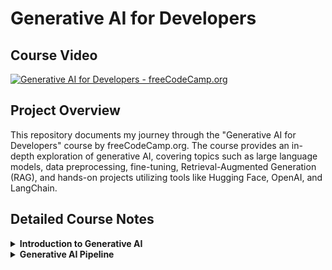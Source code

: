 # Generative AI for Developers

## Course Video

[![Generative AI for Developers - freeCodeCamp.org](https://img.youtube.com/vi/F0GQ0l2NfHA/0.jpg)](https://www.youtube.com/watch?v=F0GQ0l2NfHA)

## Project Overview

This repository documents my journey through the "Generative AI for Developers" course by freeCodeCamp.org. The course provides an in-depth exploration of generative AI, covering topics such as large language models, data preprocessing, fine-tuning, Retrieval-Augmented Generation (RAG), and hands-on projects utilizing tools like Hugging Face, OpenAI, and LangChain.

## Detailed Course Notes

<details>
<summary><strong>Introduction to Generative AI</strong></summary>

- **Definition and Relationship to Deep Learning**:  
  Generative AI is a subset of deep learning focused on creating new content such as text, images, music, or other data types. The models used in Generative AI, often referred to as Generative Models, learn to produce outputs that resemble the data they were trained on.

- **Training with Large Datasets**:  
  Generative models are trained using vast amounts of data. Unlike traditional supervised learning, where labeled data (input-output pairs) is required, generative models often rely on unlabeled or partially labeled data. This is because their objective is not to classify or predict specific outcomes but to understand and replicate the underlying patterns or distributions within the training data.

- **Learning from Data Distributions**:  
  During training, a generative model analyzes the relationships and patterns in the data. It does not explicitly need labeled examples to perform this task. Instead, it attempts to capture the structure and statistical characteristics of the dataset.

- **Use of Unstructured Data in Generative AI**:  
  Unstructured data—such as text, images, or audio—is a primary source for training Generative AI models. In the case of models like Large Language Models (LLMs), the training involves feeding vast amounts of unstructured data (e.g., books, articles, or web pages). These models learn to generate coherent and contextually relevant outputs by identifying patterns within this unstructured input.

### **What Are Generative Models?**

Generative models try to **understand how data is created**. They don’t just look at patterns—they learn the full story of the data, including both:

1. What the input looks like (e.g., an image of a cat).
2. How the input relates to the output (e.g., "this is a cat").

Once trained, they can create (or "generate") new data that looks like the original.

### **Example: Generative AI (Text or Image Creation)**

- **Case Study:** _ChatGPT (Text Generation)_  
  ChatGPT learned from millions of text samples to understand how words and ideas are related. It doesn’t just predict what comes next—it can generate completely new, coherent responses.
- **Another Example:** _DALL·E (Image Generation)_  
  DALL·E generates realistic images (e.g., "a panda surfing"). It has learned how visual features like shapes, colors, and objects combine to create images.

### **What Can They Do?**

- Generate new content: write poems, create images, compose music.
- Fill in missing information: restore old photos or predict missing text.

---

### **What Are Discriminative Models?**

Discriminative models are **decision-makers**. They focus on solving problems like:

1. "Is this a cat or a dog?"
2. "Will this customer buy a product?"

They don’t try to understand how data is created—they focus on **drawing boundaries** between classes (e.g., separating cats from dogs).

### **Example: Spam Email Classifier**

- **Case Study:** _Gmail Spam Filter_  
  Gmail uses a discriminative model to classify emails as "Spam" or "Not Spam" by looking at features like keywords, sender address, and formatting.

### **What Can They Do?**

- Classify objects (e.g., "cat or dog").
- Predict outcomes (e.g., "Will it rain tomorrow?").
- Rank or sort information (e.g., movie recommendations).

---

### **What is a Large Language Model (LLM)?**

An **LLM** is an AI model trained to understand, generate, and analyze human-like text. Think of it as a machine that predicts and constructs meaningful sentences, paragraphs, or even documents, based on the input it receives. It’s the backbone of tools like ChatGPT, helping to create natural, conversational, and context-aware text.

---

### **How Does an LLM Work?**

At a high level, an LLM predicts the most likely next word in a sequence. If you type "The sky is," the model predicts "blue" because it has seen similar text patterns during training. But this basic prediction scales up to understanding and creating much more complex text structures.

To achieve this, an LLM uses:

1. **Training Data:**  
   Massive datasets that include books, articles, websites, and more. These datasets allow the model to understand vocabulary, grammar, facts, and even cultural nuances.

2. **Patterns and Probabilities:**  
   LLMs don’t "know" language the way humans do. Instead, they rely on probabilities. For example:
   - If the input is "I love eating pizza," the model assigns a high probability to "pizza" after "eating" based on patterns it learned during training.

---

### **Key Architecture: Transformers**

Transformers are the core architecture behind modern LLMs (introduced in the 2017 paper, _Attention Is All You Need_). Here's a simple-to-detailed progression:

1. **The Simple Explanation:**  
   Transformers analyze the entire input (not just the most recent word) and figure out which parts of the input are most important for understanding the text.

2. **The Slightly Technical View:**

   - A transformer processes input in parallel (unlike older models like RNNs or LSTMs, which process word by word).
   - It uses an **attention mechanism** to decide which words or tokens matter most. For example, in the sentence, _"The cat sat on the mat, and it was happy,"_ the word "it" refers to "cat." The attention mechanism helps identify this relationship.

3. **Key Components of Transformers:**

   - **Tokenization:**  
     Breaks text into smaller chunks (tokens). For example, "I’m running" might become ["I", "’m", "running"].

   - **Embeddings:**  
     Converts each token into a vector (a series of numbers). This vector represents the word in a way that captures its meaning and relationships with other words.

   - **Self-Attention Mechanism:**  
     Determines how important each token is in relation to others. For instance, in "She went to the store," the model links "She" to "went" and "store" to create context.

   - **Feedforward Networks:**  
     After applying attention, the transformer processes information through neural layers to learn more abstract relationships.

</details>

<details>
<summary><strong>Generative AI Pipeline</strong></summary>

### **What is a Generative AI Pipeline?**

A **Generative AI pipeline** is a structured workflow used to create systems capable of generating new content, like text, images, or even music. It involves breaking down the problem into smaller, actionable tasks and solving them step by step.

Let’s dive into each step of the pipeline in detail.

---

## **1. Data Acquisition**

This is the starting point for any AI pipeline. It involves gathering raw data that the model will use for training. The type and quality of data directly impact the performance of the AI system.

### Key Actions:

- **Identify Sources:** Determine where to get the data.
  - Text: Public APIs, web scraping, open datasets (e.g., Hugging Face, Kaggle).
  - Images: ImageNet, Flickr, or other repositories.
  - Audio: Podcasts, YouTube, or proprietary sources.
- **Ensure Data Relevance:** Collect data aligned with your problem domain. For example:
  - Building a movie-synopsis generator? Scrape IMDB or TMDb for plot summaries.
  - Creating an AI for medical diagnosis? Use clinical trial data or scientific papers.

### **Techniques for Data Augmentation**

Data augmentation refers to methods that artificially increase the size and variability of your dataset without collecting new data. Below are some augmentation techniques relevant to different data types:

### **1. Text Data Augmentation**

For Generative AI working with text, creating variations of existing sentences helps improve generalization. Key techniques include:

### **Back-Translation**

- **What It Is:** Translate a sentence into another language and then back into the original language to introduce natural linguistic variations.
- **Example:**
  - Original: _"The cat sat on the mat."_
  - Translated (French): _"Le chat était assis sur le tapis."_
  - Back-translated: _"The cat was sitting on the carpet."_
- **Use Case:** Back-translation is particularly useful for training language models, chatbots, or machine translation systems.
- **Tools:** Use APIs like **Google Translate** or libraries such as **Fairseq** for custom translations.

### **Bigram/Trigram Flipping**

- **What It Is:** Swap adjacent word pairs (bigrams) or word triples (trigrams) in a sentence to introduce slight positional variations while retaining meaning.
- **Example:**
  - Original: _"The cat sat on the mat."_
  - Bigram Flip: _"The mat sat on the cat."_
  - Trigram Flip: _"The cat on the mat sat."_
- **Use Case:** Helps models learn positional invariance and syntactic flexibility, often used in text classification or summarization tasks.
- **Caution:** Overuse may reduce sentence clarity. Use in small doses.

### **Synonym Replacement**

- **What It Is:** Replace certain words in the sentence with their synonyms.
- **Example:**
  - Original: _"The cat sat on the mat."_
  - Augmented: _"The feline rested on the rug."_
- **How to Do It:**
  - Use **WordNet** (lexical database) for synonyms.
  - Ensure replacements are contextually accurate.
- **Tools:** **NLTK**, **spaCy**, or libraries like **TextAttack** for automated augmentation.

### **2. Image Data Augmentation**

For tasks like image generation or object detection, visual variability is key. Popular techniques include:

### **Flipping and Rotation**

- **What It Is:** Flip images horizontally or vertically or rotate them by small angles.
- **Example:** A photo of a cat is flipped horizontally.
- **Use Case:** Makes the model invariant to orientation, helpful in image classification tasks.

### **Color Jittering**

- **What It Is:** Adjust brightness, contrast, saturation, and hue.
- **Use Case:** Used in applications like self-driving car systems to handle varied lighting conditions.

### **Cropping and Scaling**

- **What It Is:** Randomly crop parts of the image or scale objects to different sizes.
- **Use Case:** Simulates variability in object sizes or zoom levels in real-world scenarios.
- **Tools:** **OpenCV**, **Pillow (PIL)**, **Albumentations**, or built-in PyTorch/TensorFlow image processing utilities.

### **3. Audio Data Augmentation**

For Generative AI models that generate or process audio (e.g., voice synthesis or music generation), augmenting sound data improves robustness.

### **Noise Injection**

- **What It Is:** Add background noise (e.g., white noise, crowd noise) to simulate real-world environments.
- **Use Case:** Train models for applications like voice assistants or transcription systems.

### **Time Stretching/Compression**

- **What It Is:** Speed up or slow down audio while maintaining pitch.
- **Use Case:** Useful in speech synthesis or music genre classification tasks.

### **Pitch Shifting**

- **What It Is:** Shift the pitch up or down.
- **Use Case:** Helps audio models generalize to different speakers or instruments.

### Tools:

- Web scraping: **Scrapy**, **BeautifulSoup**.
- APIs: Twitter API, OpenAI Dataset Hub.

### **Balancing Data During Acquisition**

Another critical aspect of data acquisition is ensuring the dataset is balanced, meaning all classes or categories are equally represented. For example, in a chatbot trained to detect emotions, you wouldn’t want to over-represent one emotion (e.g., joy) while under-representing another (e.g., anger).

### **Automated Tools for Data Augmentation**

- **Text:**
  - **TextAttack:** Offers augmentation methods like synonym replacement and paraphrasing.
  - **NLTK and spaCy:** For preprocessing and simple transformations.
- **Images:**
  - **Albumentations:** High-performance image augmentation library.
  - **TensorFlow/Keras Preprocessing Layers:** Built-in tools for image augmentation.
- **Audio:**
  - **Librosa:** Library for processing and augmenting audio data.
  - **PyDub:** Helps inject noise and manipulate audio.

### Tools:

- Python libraries: **pandas**, **NumPy**.
- NLP-specific tools: **spaCy**, **NLTK**.

---

## **2. Data Preparation / Pre-Processing**

Raw data is rarely ready for training. This step involves cleaning and formatting the data to ensure consistency and usability.

### **Steps in Data Preprocessing**

#### 1. **Data Cleaning**

- **Remove Duplicates**: Check for and remove any duplicate data entries in your dataset. Duplicate entries can bias the model and affect its generalization.
- _Example_: If multiple identical sentences are present in a text corpus, the model may over-learn from those samples.
- **Handle Missing Data**: Missing values in datasets can cause issues during training. You can handle them by:
- **Imputation**: Fill in missing values with mean, median, or a placeholder (for text, this could be a specific token like "[UNKNOWN]").
- **Removal**: Drop rows or columns with missing values (use this method cautiously as it might reduce your dataset significantly).
- **Remove Irrelevant Data**: Sometimes, parts of the dataset may not be useful for your specific task. This could include irrelevant text, special characters, or data that doesn’t contribute meaningfully to the model.
- _Example_: Removing noise like extra spaces, symbols, or HTML tags from a text corpus.

---

#### 2. **Text Normalization**

Normalization is the process of converting the text into a standard format. This makes it easier for the AI model to process and ensures consistency.

- **Lowercasing**: Convert all text to lowercase to avoid treating the same words in different cases as different tokens.
- _Example_: "The Dog" and "the dog" will both be converted to "the dog".
- **Punctuation Removal**: In many NLP tasks, punctuation marks are unnecessary and can be removed unless they carry meaning (e.g., for sentence boundary detection).
- _Example_: "Hello, how are you?" → "Hello how are you"
- **Special Character Removal**: Remove special characters (like emojis or non-ASCII symbols) if they don’t contribute meaningfully to the task.
- _Example_: "This is great!!! 😊" → "This is great"
- **Whitespace Removal**: Excess spaces or tabs are usually removed to maintain consistency.
- _Example_: " Hello World " → "Hello World"

---

#### 3. **Tokenization**

Tokenization is the process of splitting text into smaller units, which can be words, subwords, or even characters. Tokenization allows the AI model to work with smaller, manageable pieces of data.

- **Word Tokenization**: Breaks text into individual words.
- _Example_: "The dog is running" → ["The", "dog", "is", "running"]
- **Sentence Tokenization**: Breaks text into sentences. This is important if your task requires understanding the sentence structure.
- _Example_: "Hello. How are you?" → ["Hello.", "How are you?"]
- **Subword Tokenization**: Some advanced models like BERT or GPT-3 use subword tokenization to split words into smaller meaningful parts (subwords). This helps handle unknown or rare words by using common subword units.
- _Example_: "unhappiness" → ["un", "happiness"]

---

#### 4. **Stop Word Removal**

Stop words (e.g., "the", "is", "and") are commonly occurring words that do not add significant meaning to the text. Removing stop words can help reduce the dimensionality of the dataset and focus the model on more meaningful words.

- **When to Use**: Primarily in tasks like text classification or topic modeling, where the emphasis is on content-rich words.
- _Example_: "The cat is on the mat" → "cat mat"
- **Stop Word Lists**: Libraries like NLTK or spaCy provide predefined lists of common stop words.

---

#### 5. **Stemming and Lemmatization**

Both **stemming** and **lemmatization** are techniques used to reduce words to their base form. However, they differ in the method and outcome:

- **Stemming**: Reduces words to their root form by stripping off prefixes or suffixes. It’s faster but may lead to non-existent or incomplete words.
- _Example_: "running" → "run", "better" → "better" (doesn’t change in some cases).
- **Lemmatization**: Converts words to their base form based on the word’s dictionary meaning. It’s more accurate and involves the use of a vocabulary, ensuring that the output word is a valid word.
- _Example_: "running" → "run", "better" → "good".

**When to Use**: Lemmatization is generally preferred in tasks where maintaining the meaning of the word is important.

---

#### 6. **Vectorization (Text Representation)**

After preprocessing the text, the next step is to convert it into a numerical form that the model can understand. This is called vectorization.

- **Bag-of-Words (BoW)**: Represents text as a frequency count of words in the corpus. Each word is treated as a feature in a high-dimensional vector.
- _Example_: "The dog is running" → [1, 1, 1, 1] for words "the", "dog", "is", "running" in the vocabulary.
- **TF-IDF (Term Frequency-Inverse Document Frequency)**: This method gives higher importance to words that are frequent in a document but rare across the corpus. It’s useful for reducing the weight of common words.
- _Example_: Common words like "the" would have a low TF-IDF score, while "dog" would have a higher score if it appears frequently in the document but less across all documents.
- **Word Embeddings**: Advanced models like Word2Vec or GloVe convert words into dense vectors in a continuous vector space where similar words are closer together.
- _Example_: "king" and "queen" would have similar embeddings because they are semantically related.
- **Contextual Embeddings (e.g., BERT)**: These embeddings are context-dependent. For example, the word "bank" will have different embeddings based on whether it refers to a financial institution or the side of a river.

---

### **Advanced Data Preprocessing Techniques**

#### **1. Parts of Speech (POS) Tagging**

POS tagging is a critical step in understanding the grammatical structure of a sentence. In this step, each word in a sentence is labeled with its part of speech, such as noun, verb, adjective, etc.

- **Purpose**: To identify the syntactic role of each word in a sentence (e.g., subject, object, verb).
- **Techniques**:
- **Rule-based POS Tagging**: Uses predefined linguistic rules to tag words based on their context.
- **Statistical POS Tagging**: Uses algorithms like Hidden Markov Models (HMM) that predict POS tags based on probabilities.
- **Neural Network-based POS Tagging**: Modern techniques use deep learning to predict POS tags more accurately by learning from large annotated datasets.
- **Use Case**: In tasks like named entity recognition (NER) or syntactic parsing, POS tagging helps the model identify entities (like names or locations) and their relationships within sentences.
- **Example**:
- Sentence: "The quick brown fox jumps over the lazy dog."
- POS Tags: [("The", "DT"), ("quick", "JJ"), ("brown", "JJ"), ("fox", "NN"), ("jumps", "VBZ"), ("over", "IN"), ("the", "DT"), ("lazy", "JJ"), ("dog", "NN")]

---

#### **2. Parsing**

Parsing refers to analyzing the syntactic structure of a sentence based on grammar rules.

- **Purpose**: To understand how different parts of a sentence relate to each other.
- **Types of Parsing**:
- **Dependency Parsing**: Focuses on the relationships between words, represented in a tree structure where words are linked by dependency arcs.
- **Constituency Parsing**: Breaks a sentence into sub-phrases (e.g., noun phrases, verb phrases) to analyze the sentence structure hierarchically.
- **Use Case**: Important for tasks where understanding the sentence structure is crucial.
- **Example**:
- Sentence: "She saw the cat with the telescope."
- Dependency Tree: This tree would show that "She" is the subject, "saw" is the verb, "cat" is the object, and "with the telescope" modifies "saw."

---

#### **3. Coreference Resolution**

Coreference resolution identifies which words or phrases in a sentence refer to the same entity.

- **Purpose**: To track entities throughout a sentence or document.
- **Techniques**:
- **Rule-based Methods**: Use heuristic rules based on linguistic features.
- **Machine Learning-based Methods**: Use supervised learning models.
- **Deep Learning Models**: Use BERT for fine-tuning coreference resolution tasks.
- **Use Case**: Essential for tasks like summarization, text generation, and question answering.
- **Example**:
- Text: "John went to the store. He bought some milk."
- Coreference Resolution: "He" refers to "John."

---

## **3. Feature Engineering**

Feature engineering involves transforming raw data into meaningful representations that facilitate model learning and improve predictions. For generative AI, this process differs based on the modality of data (e.g., text, images, audio) and the type of model being developed.

---

#### **Key Actions:**

#### 1. Tokenization

Tokenization is the process of splitting data (e.g., text, speech) into smaller units (tokens) that can be processed by a model.

**Text Tokenization:**

- **Definition:** Split sentences into words, subwords, or characters.
- **Types:**
- **Word-level:** Splits by spaces (e.g., “AI is fun” → ['AI', 'is', 'fun']).
- **Subword-level:** Splits based on frequent subwords (e.g., "Playing" → ['Play', '##ing']).
- **Character-level:** Each character is a token (e.g., “AI” → ['A', 'I']).

**Advanced Tools for Tokenization:**

- **Hugging Face Tokenizers:** Efficient tokenization for transformer models like BERT and GPT.
- **NLTK:** A classic library for tokenization.
- **SpaCy:** High-performance NLP processing for tokenization and linguistic features.

**Speech Tokenization:**

- Converts audio into phonemes (units of sound) or raw spectrogram tokens using tools like Librosa or Fairseq.

---

#### 2. Vectorization

Vectorization maps tokens to numerical formats that models can process.

**Text Vectorization:**

- **TF-IDF (Term Frequency-Inverse Document Frequency):**
- Calculates the importance of words in a document relative to a collection of documents.
- Use `TfidfVectorizer` from Scikit-learn.
- **Bag of Words (BoW):**
- Represents text as a frequency matrix.
- Simple but does not preserve order or meaning.
- **Word Embeddings:**
- **Word2Vec (Skip-gram/CBOW):** Learns context-based vector representations of words.
- **GloVe (Global Vectors):** Uses word co-occurrence matrices.
- **Transformers (BERT, GPT):** Contextual embeddings capturing token relationships in text. Tools: Hugging Face Transformers.
- **One-Hot Encoding:** Binary vector where each position represents a word.

**Image Vectorization:**

- Convert image pixels into vectors using preprocessing techniques:
- **Resizing:** Standardize dimensions (e.g., 224x224 pixels).
- **Normalization:** Scale pixel values to [0,1] or [-1,1].
- **Feature Extraction:**
  - **CNNs:** Use pre-trained models like ResNet, VGG, or EfficientNet to extract image features.
  - Tools: OpenCV, PIL, TensorFlow/Keras.

**Audio Vectorization:**

- **Raw Waveforms:** Represent signals as 1D arrays.
- **Spectrograms:** Convert waveforms into frequency-domain representations.
- **Feature Extraction:**
- MFCC (Mel Frequency Cepstral Coefficients): Encodes frequency features.
- Tools: Librosa, PyTorch’s torchaudio.

---

#### 3. Create Metadata Features

Metadata features add domain-specific context to the dataset, often enhancing performance in niche problems.

**Text Example:**

- **Sentiment Scores:** Use tools like VADER or TextBlob to assign sentiment values.
- **Entity Extraction:** Extract named entities (e.g., names, places) using NLP pipelines like SpaCy or Hugging Face.
- **Domain-Specific Tags:** Include genres, dates, or user interactions.

**Image Example:**

- **Dimensions:** Aspect ratio, color channels, or resolution.
- **Object Detection Tags:** Pre-process with YOLO, Faster R-CNN, or OpenCV to detect regions of interest.

**Audio Example:**

- **Amplitude Stats:** Max/min values, variance, energy levels.
- **Tempo Features:** Beats per minute (BPM).
- **Voice Characteristics:** Pitch, tonal qualities, speaker identification.

---

#### **Examples for Different Data Types:**

**Text Data (e.g., Movie Synopsis Generator):**

1. **Tokenization:** Split synopsis into tokens (“Harry meets Sally” → ['Harry', 'meets', 'Sally']).
2. **Vectorization:**

- Apply BERT embeddings to capture relationships between words.

3. **Feature Engineering:**

- Extract named entities (“Harry” → Person).
- Add tags (Genre: Romance, Year: 1990).

**Image Data (e.g., Artwork Generator):**

1. **Preprocessing:**

- Resize to 256x256 pixels and normalize to [0,1].

2. **Feature Extraction:**

- Use pre-trained ResNet to obtain a 2048-dimensional feature vector.

3. **Metadata:**

- Tags: Dominant color (e.g., Blue), Art style (e.g., Impressionism).

**Audio Data (e.g., Podcast Transcript Summarizer):**

1. **Preprocessing:**

- Convert audio to spectrograms.

2. **Feature Extraction:**

- Use MFCCs for voice features.

3. **Metadata:**

- Speaker’s name, duration, and speech rate.

---

#### **Tools for Feature Engineering**

**Text Processing:**

- **Vectorizers:** TfidfVectorizer, CountVectorizer.
- **Embeddings:** Hugging Face Transformers, FastText.

**Image Processing:**

- **Libraries:** OpenCV, PIL.
- **Feature Extraction:** Pre-trained CNNs in PyTorch, TensorFlow.

**Audio Processing:**

- **Preprocessing:** Librosa, torchaudio.
- **Features:** SpeechBrain, pyAudioAnalysis.

---

## **4. Modeling**

The modeling stage is the heart of the generative AI pipeline, where machine learning or deep learning models are trained to generate outputs based on the learned patterns from input data. This process involves selecting the appropriate architecture, preparing the training environment, and ensuring the model's performance aligns with project goals.

---

#### **Key Actions**

#### 1. Choose the Right Model

Selecting the right model depends on the type of generative task and the modality of data (text, image, audio, or multimodal). Let's break these concepts down step-by-step:

**Text Generation Models:**

- **GPT-based models:**
  - These models use transformer architectures that are pre-trained on massive datasets and fine-tuned for specific tasks.
  - Example: GPT-3, GPT-4 are autoregressive models that predict the next word given a context. Suitable for tasks like text completion, summarization, or dialogue generation.
  - Pre-trained large language models like GPT-4 understand nuances of human language, enabling them to generate coherent and contextually relevant outputs. Fine-tuning them on domain-specific data allows customization for applications like customer support or content creation.
- **T5 (Text-to-Text Transfer Transformer):**
  - Converts any NLP problem into a text-to-text format (e.g., input: "Translate English to French: Hello" → output: "Bonjour").
  - Highly flexible for tasks such as translation, summarization, and classification.
- **LLaMA, BLOOM (Open Source):**
  - These are emerging alternatives for text generation that emphasize openness and accessibility for researchers and developers.

**Image Generation Models:**

- **GANs (Generative Adversarial Networks):**
  - Composed of two networks:
    - **Generator:** Creates fake images from noise.
    - **Discriminator:** Differentiates between real and fake images.
  - Example: StyleGAN generates highly realistic images, often indistinguishable from real photos.
  - Training GANs involves balancing the generator and discriminator, which can be challenging but leads to photorealistic outputs.
- **Diffusion Models:**
  - These models iteratively refine random noise into detailed images using a reverse process inspired by diffusion physics.
  - Example: Stable Diffusion generates images based on text prompts. It’s widely used for creative tasks like art generation and design prototyping.
- **NeRF (Neural Radiance Fields):**
  - Specializes in synthesizing 3D scenes from 2D image data.
  - Applications include VR/AR content creation and photorealistic rendering of objects.

**Audio Generation Models:**

- **WaveNet:**
  - A deep generative model for audio developed by DeepMind. It generates raw waveforms, enabling high-quality text-to-speech synthesis.
- **VALL-E:**
  - Excels in few-shot audio synthesis, enabling the model to mimic voices based on small datasets.
- **Jukebox:**
  - Designed for music generation. It can create songs with lyrics, instrumentals, and even specific musical styles.

**Multimodal Models:**

- Combine multiple data modalities, such as text and images.
  - **CLIP:** Matches images with descriptive text.
  - **DALL-E:** Generates images from textual descriptions, such as "a cat riding a skateboard."

---

#### 2. Set Hyperparameters

Hyperparameters control the training process and influence the model's efficiency and accuracy. Understanding and tuning them is critical for optimal model performance.

**Key Hyperparameters:**

- **Learning Rate:**
  - Determines how much the model updates its weights during training.
  - A high learning rate risks overshooting the optimal solution, while a low learning rate can result in slow convergence.
- **Batch Size:**
  - Refers to the number of samples processed at once before updating the model.
  - Small batches provide more granular updates but are computationally intensive. Large batches are faster but require more memory.
- **Optimization Algorithm:**
  - **Adam:** Combines the benefits of momentum and adaptive learning rates for faster convergence.
  - **SGD:** A simpler optimization algorithm, often used for large datasets and computationally efficient models.
- **Epochs:**
  - Indicates how many complete passes through the dataset are performed during training. Too few can underfit, while too many risk overfitting.

---

#### 3. Loss Function

Loss functions measure the difference between the model's predictions and the ground truth. Selecting the right loss function is essential for effective learning.

**Text Generation Loss:**

- **Cross-Entropy Loss:**
  - Used for tasks where the output is a probability distribution over possible tokens. It measures how well the predicted probabilities match the actual labels.

**Image Generation Loss:**

- **Adversarial Loss (GANs):**
  - Ensures the generator produces images realistic enough to fool the discriminator.
- **Perceptual Loss:**
  - Compares high-level feature maps (e.g., from VGG) rather than individual pixels to improve visual quality.

**Audio Generation Loss:**

- **Mean Squared Error (MSE):**
  - Measures the difference between actual and predicted waveform amplitudes.
- **Connectionist Temporal Classification (CTC):**
  - Aligns predicted sequences with ground truth sequences, often used in speech recognition.

---

#### 4. Train and Validate

Training involves feeding data into the model, computing the loss, and adjusting weights to minimize errors. Validation tests the model on unseen data to ensure generalization.

**Best Practices:**

- **Data Splitting:** Ensure datasets are split into training (70%), validation (20%), and test (10%) sets.
- **Early Stopping:** Monitors validation performance and halts training if improvements plateau to prevent overfitting.
- **Learning Rate Scheduling:** Dynamically adjust learning rates during training to optimize convergence.

---

### **Cloud vs. Local Training**

#### **Paid Models (e.g., OpenAI, Anthropic):**

- **How It Works:**
  1. Upload your dataset to the platform.
  2. Specify training parameters and initiate training.
  3. Use their APIs to access fine-tuned models for inference.
- **Advantages:**
  - No infrastructure management.
  - Access to cutting-edge hardware (e.g., NVIDIA A100 GPUs, TPUs).
  - Scalable solutions for both experimentation and production.
- **Drawbacks:**
  - Expensive for extensive training.
  - Limited transparency into the training process.

#### **Open Source Models:**

- **Requirements:**
  - **Hardware:**
    - High-performance GPUs (e.g., NVIDIA RTX 3090) or cloud GPUs.
    - Sufficient RAM and storage for large datasets.
  - **Software:**
    - Frameworks like PyTorch, TensorFlow.
    - Tools for distributed training (e.g., Horovod for scaling).
- **Process:**
  1. Set up an environment locally or in the cloud (e.g., AWS, GCP).
  2. Download pre-trained models from platforms like Hugging Face.
  3. Fine-tune on your dataset and deploy the trained model.
- **Advantages:**
  - Complete control over the training process.
  - More cost-effective for small-scale tasks.
- **Drawbacks:**
  - Requires substantial technical expertise.
  - Infrastructure setup can be time-consuming.

---

#### **Deployment Options**

1. **Serverless Deployment:**
   - Use managed services like AWS Lambda for low-cost and scalable deployment.
2. **Containerized Deployment:**
   - Package models using Docker and deploy on Kubernetes for robust scalability.
3. **Custom APIs:**
   - Build REST APIs with Flask or FastAPI to serve models for specific applications.

---

## **5. Evaluation**

Evaluation is a critical step in the generative AI pipeline, as it assesses the model’s performance through quantitative metrics and qualitative analysis. The goal is to ensure the model generates outputs that meet the desired quality, relevance, and utility. This step involves both intrinsic and extrinsic evaluation methods, each serving distinct purposes.

---

#### **Key Actions**

#### 1. Test the Model on Unseen Data

- **Why:** Models often overfit to training data. Testing on unseen data (validation and test sets) ensures generalization to real-world scenarios.
- **How:** Split your dataset into:
  - **Validation Set:** Used during training to tune hyperparameters and avoid overfitting.
  - **Test Set:** Used only after training is complete to provide an unbiased evaluation of the model’s final performance.

---

#### 2. Measure Metrics

Quantitative metrics provide a standardized way to assess a model’s performance. Different tasks and modalities use different metrics:

**Text Generation Metrics:**

- **Perplexity:**
  - Measures how well the model predicts a sequence of words. Lower perplexity indicates better language modeling.
  - Example: If a text generation model has a perplexity of 20, it’s as though the model is choosing from 20 equally likely options at each step.
- **BLEU (Bilingual Evaluation Understudy):**
  - Compares model-generated text with reference text by measuring n-gram overlap.
  - Example: Used in machine translation or text summarization tasks.
- **ROUGE (Recall-Oriented Understudy for Gisting Evaluation):**
  - Focuses on recall-based overlap of n-grams, sequences, or word pairs between generated and reference texts.
  - Example: Commonly used for summarization tasks.

**Image Generation Metrics:**

- **FID (Fréchet Inception Distance):**
  - Measures the similarity between distributions of generated and real images in a feature space.
  - Lower FID indicates higher image quality and diversity.
- **Inception Score (IS):**
  - Evaluates both the quality and diversity of generated images.
  - High IS means generated images are diverse and resemble real-world categories.

**Audio Generation Metrics:**

- **Mean Opinion Score (MOS):**
  - Subjective human ratings for audio quality and naturalness.
- **Spectrogram Correlation:**
  - Compares generated audio spectrograms with ground truth.

---

#### 3. Collect Human Feedback

Human evaluation is essential for assessing subjective qualities such as creativity, relevance, and coherence, especially in tasks like:

- Writing summaries.
- Designing art.
- Generating dialogue.

**How to Gather Feedback:**

- Conduct user studies where participants rate or rank generated outputs.
- Use annotation platforms like Amazon Mechanical Turk.

---

### **Intrinsic vs. Extrinsic Evaluation**

#### **1. Intrinsic Evaluation**

- **Definition:** Measures the model’s performance using predefined metrics on a controlled dataset.
- **Focus:** Evaluates the model’s ability to generate high-quality outputs in isolation (e.g., before deployment).
- **Examples:**
  - For a text summarization model:
    - Use BLEU/ROUGE scores to compare the generated summary against reference summaries.
  - For an image generation model:
    - Compute FID to determine image quality.
- **Advantages:**
  - Fast and scalable.
  - Provides objective benchmarks for comparison across models.
- **Limitations:**
  - May not capture the subjective quality of outputs (e.g., creativity).
  - Does not account for how the model performs in real-world use.

---

#### **2. Extrinsic Evaluation**

- **Definition:** Assesses the model’s utility and impact in a real-world context or downstream application.
- **Focus:** Evaluates performance after deployment, often considering user interactions and feedback.
- **Examples:**
  - For a text generation model in a chatbot:
    - Measure user satisfaction through surveys.
    - Analyze task success rates (e.g., how often the chatbot resolves user issues).
  - For an image generation model in e-commerce:
    - Track click-through rates on product images created by the model.
- **Advantages:**
  - Provides insights into how the model performs in real-world scenarios.
  - Highlights potential issues like bias or user dissatisfaction.
- **Limitations:**
  - Time-consuming and resource-intensive.
  - Requires deployment and monitoring infrastructure.

---

### **Combining Intrinsic and Extrinsic Evaluation**

For a comprehensive evaluation strategy:

1. **Start with Intrinsic Evaluation:**
   - Use metrics like BLEU, ROUGE, or FID to ensure the model meets baseline performance standards.
   - Iterate on hyperparameters and architecture based on these results.
2. **Incorporate Extrinsic Evaluation:**
   - Deploy the model in a controlled environment (e.g., A/B testing).
   - Collect user feedback and analyze operational metrics.
3. **Iterate and Improve:**
   - Use insights from extrinsic evaluation to fine-tune the model or adjust its deployment strategy.

---

## **6. Deployment**

Deployment is the process of making your trained model available for end-users to interact with, ensuring it is accessible, reliable, and scalable. This step bridges the gap between model development and real-world applications.

---

#### **Key Actions**

#### 1. Package the Model

Preparing the model for production involves converting it into a deployable format. This ensures compatibility and efficiency during inference.

**Common Model Formats:**

- **ONNX (Open Neural Network Exchange):**
  - A universal format that allows models to be used across various frameworks and platforms.
  - Example: Convert a PyTorch model to ONNX for deployment on a lightweight inference server.
- **TorchScript:**
  - A PyTorch-specific format that optimizes models for production by freezing the computation graph.
- **TensorFlow SavedModel or TensorRT:**
  - Optimized formats for deploying TensorFlow models.

**How to Package:**

- Use libraries like `torch.onnx` for PyTorch or `TensorFlow Converter` for TensorFlow.
- Verify the model's performance in the target format to ensure no degradation in accuracy or speed.

---

#### 2. Host the Model

Hosting involves deploying the packaged model to a server or cloud platform so it can handle incoming requests.

**Cloud Platforms:**

- **AWS SageMaker:**
  - Provides an end-to-end solution for model deployment with built-in scaling and monitoring.
  - Example: Deploy a movie-synopsis generator as an endpoint that serves predictions via REST API.
- **Google Cloud AI Platform:**
  - Supports custom containers and pre-built model serving environments.
- **Azure Machine Learning:**
  - Integrates seamlessly with Microsoft’s ecosystem and provides tools for model monitoring.

**On-Premise Hosting:**

- Use tools like **Kubernetes** for container orchestration.
- Deploy on servers using **TensorFlow Serving** or **TorchServe**.

---

#### 3. Create APIs

APIs are the interface through which end-users or applications interact with your model. They abstract the underlying model logic and make it accessible via simple HTTP requests.

**How to Build APIs:**

- Use frameworks like:
  - **FastAPI:**
    - A modern, high-performance framework ideal for AI model APIs.
    - Example: Build an endpoint `/generate-summary` that accepts movie titles and returns a synopsis.
  - **Flask:**
    - Lightweight and easy to use for smaller applications.

**Best Practices for API Design:**

- **Input Validation:** Ensure that incoming requests match expected formats (e.g., valid JSON).
- **Error Handling:** Return meaningful error messages for invalid inputs or server issues.
- **Rate Limiting:** Prevent abuse by limiting the number of requests per user.

---

#### 4. Scale the Deployment

To handle increasing traffic or user demands, your deployment must scale effectively.

**Horizontal Scaling:**

- Add more instances of the model server behind a load balancer (e.g., AWS Elastic Load Balancing, Google Cloud Load Balancer).

**Vertical Scaling:**

- Increase the resources (e.g., CPU, GPU, RAM) of the existing server.

**Auto-Scaling:**

- Dynamically adjust the number of instances based on traffic patterns.

---

#### 5. Monitor and Maintain

Post-deployment, continuous monitoring ensures the model’s reliability and helps identify potential issues.

**Key Monitoring Metrics:**

- **Latency:** Time taken to process each request.
- **Throughput:** Number of requests handled per second.
- **Error Rates:** Frequency of failures or invalid responses.

**Tools for Monitoring:**

- **Prometheus/Grafana:** Collect and visualize metrics.
- **AWS CloudWatch, GCP Monitoring:** Cloud-native monitoring tools.

**Model Drift Detection:**

- Monitor changes in input data distribution to ensure the model’s performance remains consistent over time.

---

## **7. Monitoring and Model Updating**

Deploying a model is not the end of the process. Post-deployment, continuous monitoring and periodic updates are critical to ensure the model remains effective and relevant. Models can degrade in performance due to shifts in data distributions, evolving user behavior, or new requirements, making this stage essential for long-term success.

---

#### **Key Actions**

#### 1. Track Performance

Monitoring the model’s behavior in production helps identify issues before they impact users.

**What to Monitor:**

- **Usage Metrics:**
  - Number of requests served.
  - Types of queries processed (e.g., frequent inputs).
- **Latency:**
  - Measure response times to ensure the system meets performance expectations.
- **Error Rates:**
  - Track failed predictions or API errors.
- **User Feedback:**
  - Collect qualitative insights through ratings, reviews, or direct feedback mechanisms to understand user satisfaction and identify gaps.

**Tools for Monitoring:**

- **MLflow:** Tracks experiments and model performance metrics.
- **Prometheus & Grafana:** Collect and visualize real-time metrics like latency and error rates.
- **Datadog/New Relic:** Provide end-to-end monitoring for APIs and infrastructure.

---

#### 2. Detect Drift

Data drift occurs when the input data distribution shifts compared to the data the model was trained on. This can degrade the model’s performance over time.

**Types of Drift:**

- **Covariate Drift:** Input features change distribution (e.g., seasonal trends in user behavior).
- **Label Drift:** Changes in the distribution of output labels (e.g., evolving user preferences).
- **Concept Drift:** The relationship between inputs and outputs changes (e.g., new product categories).

**How to Detect Drift:**

- Compare distributions of input data over time using statistical tests (e.g., KL divergence, KS test).
- Monitor performance metrics (e.g., accuracy, F1 score) on a holdout dataset or through live testing.
- Use tools like:
  - **Evidently AI:** Automates drift detection.
  - **WhyLabs:** Tracks model inputs and outputs for anomalies.

---

#### 3. Retrain the Model

Retraining ensures the model adapts to new data and maintains performance.

**Steps for Retraining:**

1. **Collect Updated Data:**
   - Use new data from production (e.g., user interactions, updated content).
   - Ensure data quality through preprocessing and validation.
2. **Incorporate Feedback:**
   - Include corrections or improvements based on user feedback.
3. **Validate Performance:**
   - Compare the retrained model with the current model on a validation dataset.
   - Use A/B testing to evaluate real-world performance differences.
4. **Deploy the Updated Model:**
   - Use CI/CD pipelines to automate deployment.

**When to Retrain:**

- Regularly (e.g., monthly, quarterly) based on usage patterns.
- After detecting significant drift or performance degradation.
- When new features or data sources are added.

---

#### **Tools**

**Monitoring:**

- **MLflow:** Tracks experiment metrics and manages model versions.
- **Prometheus & Grafana:** Real-time visualization and alerting for system health.
- **Evidently AI:** Simplifies monitoring for drift and model health.

**Updating Pipelines:**

- **CI/CD for ML:**
  - Automate the retraining, validation, and deployment process using:
    - **Kubeflow:** Comprehensive ML pipeline orchestration.
    - **Apache Airflow:** Task scheduling for data and model workflows.

**Version Control:**

- **DVC (Data Version Control):** Tracks data, code, and models to ensure reproducibility.
- **Git:** Manage model updates and pipeline configurations.

---

#### **Example Workflow**

For a movie-synopsis generator:

1. **Track Performance:** Use Grafana dashboards to monitor API latency and error rates. Collect user ratings for generated summaries.
2. **Detect Drift:** Identify shifts in user preferences for genres (e.g., an increase in queries for sci-fi movies).
3. **Retrain the Model:** Update the dataset with recent movie releases and feedback from users. Retrain using Kubeflow and validate the updated model.
4. **Deploy:** Use a CI/CD pipeline to deploy the new model seamlessly while retaining the ability to rollback if issues arise.

---

#### **Best Practices**

1. **Automate Monitoring:**
   - Set up alerts for anomalies in latency, error rates, or drift to respond proactively.
2. **Engage Users:**
   - Actively collect feedback and integrate user suggestions into the model update cycle.
3. **Version Everything:**
   - Maintain a clear record of model versions, data used, and performance metrics.
4. **Perform Gradual Rollouts:**
   - Deploy updated models incrementally (e.g., 10% of users) to minimize risk.
5. **Test Continuously:**
   - Conduct ongoing tests to ensure performance consistency across updates.

</details>
